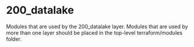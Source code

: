 # 200_datalake

Modules that are used by the 200_datalake layer.
Modules that are used by more than one layer should
be placed in the top-level terraform/modules folder. 
